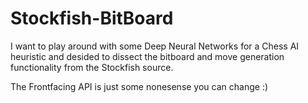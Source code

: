 # Stockfish-BitBoard

I want to play around with some Deep Neural Networks for a Chess AI heuristic and desided to dissect the bitboard and move generation functionality from the Stockfish source.

The Frontfacing API is just some nonesense you can change :)

